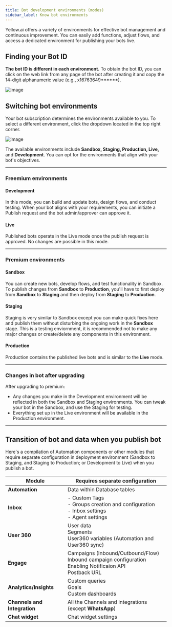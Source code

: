 ```yaml
---
title: Bot development environments (modes)
sidebar_label: Know bot environments
---
```


Yellow.ai offers a variety of environments for effective bot management and continuous improvement. You can easily add functions, adjust flows, and access a dedicated environment for publishing your bots live.


## Finding your Bot ID

**The bot ID is different in each environment.**
To obtain the bot ID, you can click on the web link from any page of the bot after creating it and copy the 14-digit alphanumeric value (e.g., x16763649******).       

![image](https://cdn.yellowmessenger.com/assets/docs/image-13.png)

## Switching bot environments

Your bot subscription determines the environments available to you. To select a different environment, click the dropdown located in the top right corner.

![image](https://cdn.yellowmessenger.com/assets/docs/image-14.png)

The available environments include **Sandbox, Staging, Production, Live,** and **Development**. You can opt for the environments that align with your bot's objectives.


--------

### Freemium environments

<!--

**Development and Live modes**

![](https://hackmd.io/_uploads/BJM3vb023.png)

-->

#### Development

In this mode, you can build and update bots, design flows, and conduct testing. When your bot aligns with your requirements, you can initiate a Publish request and the bot admin/approver can approve it. 




#### Live

Published bots operate in the Live mode once the publish request is approved. No changes are possible in this mode.

-----

### Premium environments


<!--
**Sandbox,Staging and Production modes**

![](https://i.imgur.com/WI0YLmE.png)

-->

#### Sandbox

You can create new bots, develop flows, and test functionality in Sandbox. 
To publish changes from **Sandbox** to **Production**, you'll have to first deploy from **Sandbox** to **Staging** and then deploy from **Staging** to **Production**.


#### Staging

Staging is very similar to Sandbox except you can make quick fixes here and publish them without disturbing the ongoing work in the **Sandbox** stage. This is a testing enviornment, it is recommended not to make any major changes or create/delete any components in this environment. 

#### Production 

Production contains the published live bots and is similar to the **Live** mode.

----

### Changes in bot after upgrading

After upgrading to premium:

- Any changes you make in the Development environment will be reflected in both the Sandbox and Staging environments. You can tweak your bot in the Sandbox, and use the Staging for testing.
- Everything set up in the Live environment will be available in the Production environment.


-------

## Transition of bot and data when you publish bot

<!--

Not every component configured in the development/ sandbox/staging environments will be pushed to the live/production environments.

- The development/sandbox/staging environments share a similar operational pattern. To make changes to your bot and apply those modifications, you need to be within these environments.
- The live/production environments follow the same pattern. In this environment, the bot is active, and no further modifications can be made. 


Following changes must be configured seperately in **Development** and **Live** enviornment. 

* Database records
* Inbox module settings
* Bot analytics in the Insights tab
* Scheduled campaigns in the Engage module
* Applied templates in the Engage module



---

Live

 However, you can:
- Access user analytics in the [Insights](https://docs.yellow.ai/docs/platform_concepts/growth/introductiontoinsights) module.
- Launch campaigns using [Engage](https://docs.yellow.ai/docs/platform_concepts/engagement/engage).
- Respond to customer inquiries as an agent within [Inbox](https://docs.yellow.ai/docs/platform_concepts/inbox).


----

-->

Here's a compilation of Automation components or other modules that require separate configuration in deployment environment (Sandbox to Staging, and Staging to Production; or Development to Live) when you publish a bot.


| Module | Requires separate configuration |
| -------- | -------- |
| **Automation** | Data within Database tables | 
| **Inbox**	| - Custom Tags <br/> - Groups creation and configuration <br/> - Inbox settings <br/> - Agent settings |
| **User 360** | User data <br/> Segments<br/> User360 variables (Automation and User360 sync)
| **Engage**     |  Campaigns (Inbound/Outbound/Flow)  <br/> Inbound campaign configuration <br/> Enabling Notificaion API <br/> Postback URL |
|**Analytics/Insights**|  Custom queries <br/> Goals <br/>  Custom dashboards |
| **Channels and Integration** | All the Channels and integrations (except **WhatsApp**) |
| **Chat widget** | Chat widget settings |

<!--
must be created or deleted only in Sandbox/Development environment <br/> Data within the DB will not move to Live/Prod
-->


<!--


## Changes in bot after environment upgrade

- When you upgrade from Development to the 3-environment setup (Sandbox, Staging, Production), your flows, databases, and other components from Development move to the Sandbox and Staging environments.
- In the new setup, you must configure everything in the Sandbox environment, and then publish your flows and bot to the Staging environment for testing.
- All flows, intents, entities, and bot skins will be transferred from the Sandbox to the Staging environment upon publishing. 
    - You can't selectively retain flows in Staging; everything configured in Sandbox is published to Staging. Any flows exclusive to Staging but not in Sandbox will be lost if you choose to Publish bot.
- While you can make modifications and publish flows in the Staging environment, it's recommended to primarily use it for testing and make all significant changes in the Sandbox first.
- Database creation and deletion must occur in the Sandbox environment.
- Analytics and insights need to be created separately in each environment.
- Everything available in Live Mode is also accessible in the Production environment.
- In both Development and Live environments, sharing a bot invite grants users access to both Live and Development. However, in a 3-environment setup, you must share invites for all three environments separately. For example, sharing a bot invite in the Sandbox environment provides users access only to the Sandbox environment.

-->